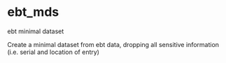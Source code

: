 # ebt_mds
ebt minimal dataset

Create a minimal dataset from ebt data, dropping all sensitive information (i.e. serial and location of entry)
